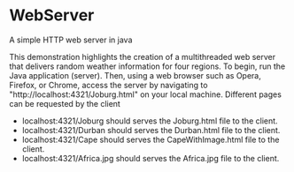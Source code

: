 # WebServer
A simple HTTP web server in java




This demonstration highlights the creation of a multithreaded web server that delivers random weather information for four regions. To begin, run the Java application (server). Then, using a web browser such as Opera, Firefox, or Chrome, access the server by navigating to "http://localhost:4321/Joburg.html" on your local machine.
Different pages can be requested by the client
* localhost:4321/Joburg should serves the Joburg.html file to the client.
* localhost:4321/Durban should serves the Durban.html file to the client.
* localhost:4321/Cape should serves the CapeWithImage.html file to the client.
* localhost:4321/Africa.jpg should serves the Africa.jpg file to the client.

